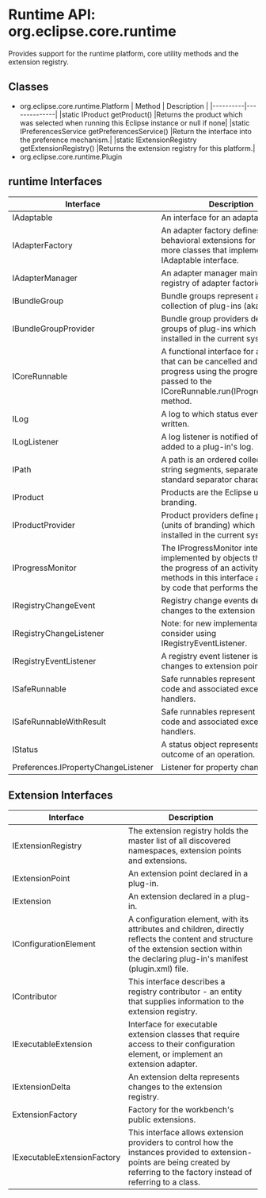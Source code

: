# Runtime API:  org.eclipse.core.runtime
Provides support for the runtime platform, core utility methods and the extension registry. 

## Classes
- org.eclipse.core.runtime.Platform
|  Method  | 	Description |
|----------|--------------|
|static IProduct getProduct() 	|Returns the product which was selected when running this Eclipse instance or null if none|
|static IPreferencesService 	getPreferencesService() 	|Return the interface into the preference mechanism.|
|static IExtensionRegistry 	getExtensionRegistry() 	|Returns the extension registry for this platform.|
- org.eclipse.core.runtime.Plugin

## runtime Interfaces
|Interface | 	Description |
|----------|--------------|
| IAdaptable 	| An interface for an adaptable object.|
| IAdapterFactory 	| An adapter factory defines behavioral extensions for one or more classes that implements the IAdaptable interface.| 
| IAdapterManager 	| An adapter manager maintains a registry of adapter factories.| 
| IBundleGroup 	| Bundle groups represent a logical collection of plug-ins (aka bundles).| 
| IBundleGroupProvider 	| Bundle group providers define groups of plug-ins which have been installed in the current system.| 
| ICoreRunnable 	| A functional interface for a runnable that can be cancelled and can report progress using the progress monitor passed to the ICoreRunnable.run(IProgressMonitor) method.| 
| ILog 	| A log to which status events can be written.| 
| ILogListener 	| A log listener is notified of entries added to a plug-in's log.| 
| IPath 	| A path is an ordered collection of string segments, separated by a standard separator character, "/".| 
| IProduct 	| Products are the Eclipse unit of branding.| 
| IProductProvider 	| Product providers define products (units of branding) which have been installed in the current system.| 
| IProgressMonitor 	| The IProgressMonitor interface is implemented by objects that monitor the progress of an activity; the methods in this interface are invoked by code that performs the activity.| 
| IRegistryChangeEvent 	| Registry change events describe changes to the extension registry.| 
| IRegistryChangeListener 	| Note: for new implementations consider using IRegistryEventListener.| 
| IRegistryEventListener 	| A registry event listener is notified of changes to extension points.| 
| ISafeRunnable 	| Safe runnables represent blocks of code and associated exception handlers.| 
| ISafeRunnableWithResult<T> 	| Safe runnables represent blocks of code and associated exception handlers.| 
| IStatus 	| A status object represents the outcome of an operation.
| Preferences.IPropertyChangeListener 	| Listener for property changes.| 
  
## Extension Interfaces
|Interface | 	Description |
|----------|--------------|
| IExtensionRegistry 	| The extension registry holds the master list of all discovered namespaces, extension points and extensions.| 
| IExtensionPoint 	| An extension point declared in a plug-in.| 
| IExtension 	| An extension declared in a plug-in.| 
| IConfigurationElement 	| A configuration element, with its attributes and children, directly reflects the content and structure of the extension section within the declaring plug-in's manifest (plugin.xml) file.| 
| IContributor 	| This interface describes a registry contributor - an entity that supplies information to the extension registry.| 
| IExecutableExtension 	| Interface for executable extension classes that require access to their configuration element, or implement an extension adapter.| 
| IExtensionDelta 	| An extension delta represents changes to the extension registry.| 
| ExtensionFactory | Factory for the workbench's public extensions. |
| IExecutableExtensionFactory 	| This interface allows extension providers to control how the instances provided to extension-points are being created by referring to the factory instead of referring to a class.| 


  
  
